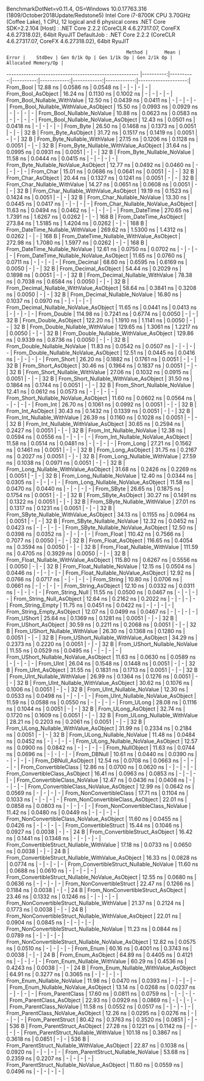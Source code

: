 
BenchmarkDotNet=v0.11.4, OS=Windows 10.0.17763.316 (1809/October2018Update/Redstone5)
Intel Core i7-8700K CPU 3.70GHz (Coffee Lake), 1 CPU, 12 logical and 6 physical cores
.NET Core SDK=2.2.104
  [Host]     : .NET Core 2.2.2 (CoreCLR 4.6.27317.07, CoreFX 4.6.27318.02), 64bit RyuJIT
  DefaultJob : .NET Core 2.2.2 (CoreCLR 4.6.27317.07, CoreFX 4.6.27318.02), 64bit RyuJIT


                                                Method |      Mean |     Error |    StdDev | Gen 0/1k Op | Gen 1/1k Op | Gen 2/1k Op | Allocated Memory/Op |
------------------------------------------------------ |----------:|----------:|----------:|------------:|------------:|------------:|--------------------:|
                                             From_Bool |  12.88 ns | 0.0586 ns | 0.0548 ns |           - |           - |           - |                   - |
                                    From_Bool_AsObject |  16.24 ns | 0.1130 ns | 0.1002 ns |           - |           - |           - |                   - |
                          From_Bool_Nullable_WithValue |  12.50 ns | 0.0439 ns | 0.0411 ns |           - |           - |           - |                   - |
                 From_Bool_Nullable_WithValue_AsObject |  15.50 ns | 0.0993 ns | 0.0929 ns |           - |           - |           - |                   - |
                            From_Bool_Nullable_NoValue |  10.88 ns | 0.0623 ns | 0.0583 ns |           - |           - |           - |                   - |
                   From_Bool_Nullable_NoValue_AsObject |  12.43 ns | 0.0501 ns | 0.0418 ns |           - |           - |           - |                   - |
                                             From_Byte |  26.50 ns | 0.1468 ns | 0.1373 ns |      0.0051 |           - |           - |                32 B |
                                    From_Byte_AsObject |  31.72 ns | 0.1517 ns | 0.1419 ns |      0.0051 |           - |           - |                32 B |
                          From_Byte_Nullable_WithValue |  27.15 ns | 0.1206 ns | 0.1128 ns |      0.0051 |           - |           - |                32 B |
                 From_Byte_Nullable_WithValue_AsObject |  31.64 ns | 0.0995 ns | 0.0931 ns |      0.0051 |           - |           - |                32 B |
                            From_Byte_Nullable_NoValue |  11.58 ns | 0.0444 ns | 0.0415 ns |           - |           - |           - |                   - |
                   From_Byte_Nullable_NoValue_AsObject |  12.77 ns | 0.0492 ns | 0.0460 ns |           - |           - |           - |                   - |
                                             From_Char |  15.01 ns | 0.0686 ns | 0.0641 ns |      0.0051 |           - |           - |                32 B |
                                    From_Char_AsObject |  20.44 ns | 0.1327 ns | 0.1241 ns |      0.0051 |           - |           - |                32 B |
                          From_Char_Nullable_WithValue |  14.27 ns | 0.0651 ns | 0.0608 ns |      0.0051 |           - |           - |                32 B |
                 From_Char_Nullable_WithValue_AsObject |  19.19 ns | 0.1523 ns | 0.1424 ns |      0.0051 |           - |           - |                32 B |
                            From_Char_Nullable_NoValue |  13.30 ns | 0.0445 ns | 0.0417 ns |           - |           - |           - |                   - |
                   From_Char_Nullable_NoValue_AsObject |  11.63 ns | 0.0494 ns | 0.0462 ns |           - |           - |           - |                   - |
                                         From_DateTime | 270.65 ns | 1.7391 ns | 1.6267 ns |      0.0262 |           - |           - |               168 B |
                                From_DateTime_AsObject | 273.84 ns | 1.5185 ns | 1.4204 ns |      0.0262 |           - |           - |               168 B |
                      From_DateTime_Nullable_WithValue | 269.62 ns | 1.5300 ns | 1.4312 ns |      0.0262 |           - |           - |               168 B |
             From_DateTime_Nullable_WithValue_AsObject | 272.98 ns | 1.7080 ns | 1.5977 ns |      0.0262 |           - |           - |               168 B |
                        From_DateTime_Nullable_NoValue |  12.61 ns | 0.0750 ns | 0.0702 ns |           - |           - |           - |                   - |
               From_DateTime_Nullable_NoValue_AsObject |  11.65 ns | 0.0760 ns | 0.0711 ns |           - |           - |           - |                   - |
                                          From_Decimal |  68.60 ns | 0.6595 ns | 0.6169 ns |      0.0050 |           - |           - |                32 B |
                                 From_Decimal_AsObject |  54.44 ns | 0.2029 ns | 0.1898 ns |      0.0051 |           - |           - |                32 B |
                       From_Decimal_Nullable_WithValue |  78.38 ns | 0.7038 ns | 0.6584 ns |      0.0050 |           - |           - |                32 B |
              From_Decimal_Nullable_WithValue_AsObject |  58.64 ns | 0.3841 ns | 0.3208 ns |      0.0050 |           - |           - |                32 B |
                         From_Decimal_Nullable_NoValue |  16.80 ns | 0.1037 ns | 0.0970 ns |           - |           - |           - |                   - |
                From_Decimal_Nullable_NoValue_AsObject |  11.65 ns | 0.0441 ns | 0.0413 ns |           - |           - |           - |                   - |
                                           From_Double | 114.98 ns | 0.7241 ns | 0.6774 ns |      0.0050 |           - |           - |                32 B |
                                  From_Double_AsObject | 122.20 ns | 1.1910 ns | 1.1141 ns |      0.0050 |           - |           - |                32 B |
                        From_Double_Nullable_WithValue | 129.65 ns | 1.3061 ns | 1.2217 ns |      0.0050 |           - |           - |                32 B |
               From_Double_Nullable_WithValue_AsObject | 129.86 ns | 0.9339 ns | 0.8736 ns |      0.0050 |           - |           - |                32 B |
                          From_Double_Nullable_NoValue |  11.83 ns | 0.0542 ns | 0.0507 ns |           - |           - |           - |                   - |
                 From_Double_Nullable_NoValue_AsObject |  12.51 ns | 0.0445 ns | 0.0416 ns |           - |           - |           - |                   - |
                                            From_Short |  26.20 ns | 0.1882 ns | 0.1761 ns |      0.0051 |           - |           - |                32 B |
                                   From_Short_AsObject |  30.46 ns | 0.1964 ns | 0.1837 ns |      0.0051 |           - |           - |                32 B |
                         From_Short_Nullable_WithValue |  27.06 ns | 0.1032 ns | 0.0915 ns |      0.0051 |           - |           - |                32 B |
                From_Short_Nullable_WithValue_AsObject |  31.50 ns | 0.1864 ns | 0.1744 ns |      0.0051 |           - |           - |                32 B |
                           From_Short_Nullable_NoValue |  12.41 ns | 0.0612 ns | 0.0573 ns |           - |           - |           - |                   - |
                  From_Short_Nullable_NoValue_AsObject |  11.60 ns | 0.0602 ns | 0.0564 ns |           - |           - |           - |                   - |
                                              From_Int |  26.70 ns | 0.1061 ns | 0.0992 ns |      0.0051 |           - |           - |                32 B |
                                     From_Int_AsObject |  30.43 ns | 0.1432 ns | 0.1339 ns |      0.0051 |           - |           - |                32 B |
                           From_Int_Nullable_WithValue |  26.39 ns | 0.1160 ns | 0.1028 ns |      0.0051 |           - |           - |                32 B |
                  From_Int_Nullable_WithValue_AsObject |  30.65 ns | 0.2594 ns | 0.2427 ns |      0.0051 |           - |           - |                32 B |
                             From_Int_Nullable_NoValue |  12.38 ns | 0.0594 ns | 0.0556 ns |           - |           - |           - |                   - |
                    From_Int_Nullable_NoValue_AsObject |  11.58 ns | 0.0514 ns | 0.0481 ns |           - |           - |           - |                   - |
                                             From_Long |  27.21 ns | 0.1562 ns | 0.1461 ns |      0.0051 |           - |           - |                32 B |
                                    From_Long_AsObject |  31.75 ns | 0.2167 ns | 0.2027 ns |      0.0051 |           - |           - |                32 B |
                          From_Long_Nullable_WithValue |  27.59 ns | 0.1038 ns | 0.0971 ns |      0.0051 |           - |           - |                32 B |
                 From_Long_Nullable_WithValue_AsObject |  31.68 ns | 0.2426 ns | 0.2269 ns |      0.0051 |           - |           - |                32 B |
                            From_Long_Nullable_NoValue |  12.40 ns | 0.0344 ns | 0.0305 ns |           - |           - |           - |                   - |
                   From_Long_Nullable_NoValue_AsObject |  11.58 ns | 0.0470 ns | 0.0440 ns |           - |           - |           - |                   - |
                                            From_SByte |  26.65 ns | 0.1875 ns | 0.1754 ns |      0.0051 |           - |           - |                32 B |
                                   From_SByte_AsObject |  30.27 ns | 0.1491 ns | 0.1322 ns |      0.0051 |           - |           - |                32 B |
                         From_SByte_Nullable_WithValue |  27.01 ns | 0.1317 ns | 0.1231 ns |      0.0051 |           - |           - |                32 B |
                From_SByte_Nullable_WithValue_AsObject |  34.13 ns | 0.1155 ns | 0.0964 ns |      0.0051 |           - |           - |                32 B |
                           From_SByte_Nullable_NoValue |  12.32 ns | 0.0452 ns | 0.0423 ns |           - |           - |           - |                   - |
                  From_SByte_Nullable_NoValue_AsObject |  12.50 ns | 0.0398 ns | 0.0352 ns |           - |           - |           - |                   - |
                                            From_Float | 110.42 ns | 0.7566 ns | 0.7077 ns |      0.0050 |           - |           - |                32 B |
                                   From_Float_AsObject | 116.65 ns | 0.4054 ns | 0.3594 ns |      0.0050 |           - |           - |                32 B |
                         From_Float_Nullable_WithValue | 111.59 ns | 0.4705 ns | 0.3929 ns |      0.0050 |           - |           - |                32 B |
                From_Float_Nullable_WithValue_AsObject | 115.80 ns | 0.6267 ns | 0.5556 ns |      0.0050 |           - |           - |                32 B |
                           From_Float_Nullable_NoValue |  12.15 ns | 0.0504 ns | 0.0446 ns |           - |           - |           - |                   - |
                  From_Float_Nullable_NoValue_AsObject |  12.92 ns | 0.0766 ns | 0.0717 ns |           - |           - |           - |                   - |
                                           From_String |  10.80 ns | 0.0706 ns | 0.0661 ns |           - |           - |           - |                   - |
                                  From_String_AsObject |  12.10 ns | 0.0332 ns | 0.0311 ns |           - |           - |           - |                   - |
                                      From_String_Null |  11.55 ns | 0.0500 ns | 0.0467 ns |           - |           - |           - |                   - |
                             From_String_Null_AsObject |  12.64 ns | 0.2162 ns | 0.2022 ns |           - |           - |           - |                   - |
                                     From_String_Empty |  11.75 ns | 0.0451 ns | 0.0422 ns |           - |           - |           - |                   - |
                            From_String_Empty_AsObject |  12.07 ns | 0.0499 ns | 0.0467 ns |           - |           - |           - |                   - |
                                           From_UShort |  25.64 ns | 0.1369 ns | 0.1281 ns |      0.0051 |           - |           - |                32 B |
                                  From_UShort_AsObject |  30.59 ns | 0.2211 ns | 0.2068 ns |      0.0051 |           - |           - |                32 B |
                        From_UShort_Nullable_WithValue |  26.30 ns | 0.1368 ns | 0.1280 ns |      0.0051 |           - |           - |                32 B |
               From_UShort_Nullable_WithValue_AsObject |  34.29 ns | 0.2373 ns | 0.2220 ns |      0.0051 |           - |           - |                32 B |
                          From_UShort_Nullable_NoValue |  11.55 ns | 0.0529 ns | 0.0495 ns |           - |           - |           - |                   - |
                 From_UShort_Nullable_NoValue_AsObject |  11.63 ns | 0.0630 ns | 0.0589 ns |           - |           - |           - |                   - |
                                             From_UInt |  26.04 ns | 0.1548 ns | 0.1448 ns |      0.0051 |           - |           - |                32 B |
                                    From_UInt_AsObject |  31.55 ns | 0.1831 ns | 0.1713 ns |      0.0051 |           - |           - |                32 B |
                          From_UInt_Nullable_WithValue |  26.99 ns | 0.1364 ns | 0.1276 ns |      0.0051 |           - |           - |                32 B |
                 From_UInt_Nullable_WithValue_AsObject |  30.62 ns | 0.1076 ns | 0.1006 ns |      0.0051 |           - |           - |                32 B |
                            From_UInt_Nullable_NoValue |  12.30 ns | 0.0533 ns | 0.0498 ns |           - |           - |           - |                   - |
                   From_UInt_Nullable_NoValue_AsObject |  11.59 ns | 0.0588 ns | 0.0550 ns |           - |           - |           - |                   - |
                                            From_ULong |  28.08 ns | 0.1116 ns | 0.1044 ns |      0.0051 |           - |           - |                32 B |
                                   From_ULong_AsObject |  32.74 ns | 0.1720 ns | 0.1609 ns |      0.0051 |           - |           - |                32 B |
                         From_ULong_Nullable_WithValue |  28.21 ns | 0.2203 ns | 0.2061 ns |      0.0051 |           - |           - |                32 B |
                From_ULong_Nullable_WithValue_AsObject |  31.99 ns | 0.2334 ns | 0.2184 ns |      0.0051 |           - |           - |                32 B |
                           From_ULong_Nullable_NoValue |  11.48 ns | 0.0484 ns | 0.0452 ns |           - |           - |           - |                   - |
                  From_ULong_Nullable_NoValue_AsObject |  12.57 ns | 0.0900 ns | 0.0842 ns |           - |           - |           - |                   - |
                                       From_NullObject |  11.63 ns | 0.0744 ns | 0.0696 ns |           - |           - |           - |                   - |
                                           From_DBNull |  10.61 ns | 0.0440 ns | 0.0390 ns |           - |           - |           - |                   - |
                                  From_DBNull_AsObject |  12.54 ns | 0.0708 ns | 0.0663 ns |           - |           - |           - |                   - |
                                 From_ConvertibleClass |  12.86 ns | 0.0700 ns | 0.0620 ns |           - |           - |           - |                   - |
                        From_ConvertibleClass_AsObject |  16.41 ns | 0.0963 ns | 0.0853 ns |           - |           - |           - |                   - |
                         From_ConvertibleClass_NoValue |  12.47 ns | 0.0436 ns | 0.0408 ns |           - |           - |           - |                   - |
                From_ConvertibleClass_NoValue_AsObject |  12.99 ns | 0.0642 ns | 0.0569 ns |           - |           - |           - |                   - |
                              From_NonConvertibleClass |  17.71 ns | 0.1104 ns | 0.1033 ns |           - |           - |           - |                   - |
                     From_NonConvertibleClass_AsObject |  22.01 ns | 0.0858 ns | 0.0803 ns |           - |           - |           - |                   - |
                      From_NonConvertibleClass_NoValue |  11.42 ns | 0.0480 ns | 0.0449 ns |           - |           - |           - |                   - |
             From_NonConvertibleClass_NoValue_AsObject |  11.60 ns | 0.0455 ns | 0.0426 ns |           - |           - |           - |                   - |
                                From_ConvertibleStruct |  15.44 ns | 0.1046 ns | 0.0927 ns |      0.0038 |           - |           - |                24 B |
                       From_ConvertibleStruct_AsObject |  16.42 ns | 0.1441 ns | 0.1348 ns |           - |           - |           - |                   - |
             From_ConvertibleStruct_Nullable_WithValue |  17.18 ns | 0.0733 ns | 0.0650 ns |      0.0038 |           - |           - |                24 B |
    From_ConvertibleStruct_Nullable_WithValue_AsObject |  16.33 ns | 0.0828 ns | 0.0774 ns |           - |           - |           - |                   - |
               From_ConvertibleStruct_Nullable_NoValue |  11.60 ns | 0.0688 ns | 0.0610 ns |           - |           - |           - |                   - |
      From_ConvertibleStruct_Nullable_NoValue_AsObject |  12.55 ns | 0.0680 ns | 0.0636 ns |           - |           - |           - |                   - |
                             From_NonConvertibleStruct |  22.47 ns | 0.1266 ns | 0.1184 ns |      0.0038 |           - |           - |                24 B |
                    From_NonConvertibleStruct_AsObject |  23.46 ns | 0.1332 ns | 0.1246 ns |           - |           - |           - |                   - |
          From_NonConvertibleStruct_Nullable_WithValue |  21.37 ns | 0.2124 ns | 0.1773 ns |      0.0038 |           - |           - |                24 B |
 From_NonConvertibleStruct_Nullable_WithValue_AsObject |  22.01 ns | 0.0904 ns | 0.0845 ns |           - |           - |           - |                   - |
            From_NonConvertibleStruct_Nullable_NoValue |  11.23 ns | 0.0844 ns | 0.0789 ns |           - |           - |           - |                   - |
   From_NonConvertibleStruct_Nullable_NoValue_AsObject |  12.82 ns | 0.0575 ns | 0.0510 ns |           - |           - |           - |                   - |
                                             From_Enum |  60.16 ns | 0.4001 ns | 0.3743 ns |      0.0038 |           - |           - |                24 B |
                                    From_Enum_AsObject |  64.89 ns | 0.4405 ns | 0.4121 ns |           - |           - |           - |                   - |
                          From_Enum_Nullable_WithValue |  60.29 ns | 0.4536 ns | 0.4243 ns |      0.0038 |           - |           - |                24 B |
                 From_Enum_Nullable_WithValue_AsObject |  64.91 ns | 0.3277 ns | 0.3065 ns |           - |           - |           - |                   - |
                            From_Enum_Nullable_NoValue |  11.98 ns | 0.0470 ns | 0.0393 ns |           - |           - |           - |                   - |
                   From_Enum_Nullable_NoValue_AsObject |  13.14 ns | 0.0268 ns | 0.0237 ns |           - |           - |           - |                   - |
                                      From_ParentClass |  17.60 ns | 0.0811 ns | 0.0759 ns |           - |           - |           - |                   - |
                             From_ParentClass_AsObject |  22.93 ns | 0.0929 ns | 0.0869 ns |           - |           - |           - |                   - |
                              From_ParentClass_NoValue |  11.58 ns | 0.0552 ns | 0.0517 ns |           - |           - |           - |                   - |
                     From_ParentClass_NoValue_AsObject |  12.26 ns | 0.0295 ns | 0.0276 ns |           - |           - |           - |                   - |
                                     From_ParentStruct |  80.42 ns | 0.3763 ns | 0.3520 ns |      0.0851 |           - |           - |               536 B |
                            From_ParentStruct_AsObject |  27.28 ns | 0.1221 ns | 0.1142 ns |           - |           - |           - |                   - |
                  From_ParentStruct_Nullable_WithValue | 101.18 ns | 0.3867 ns | 0.3618 ns |      0.0851 |           - |           - |               536 B |
         From_ParentStruct_Nullable_WithValue_AsObject |  22.87 ns | 0.1038 ns | 0.0920 ns |           - |           - |           - |                   - |
                    From_ParentStruct_Nullable_NoValue |  53.68 ns | 0.2359 ns | 0.2207 ns |           - |           - |           - |                   - |
           From_ParentStruct_Nullable_NoValue_AsObject |  11.60 ns | 0.0559 ns | 0.0496 ns |           - |           - |           - |                   - |
